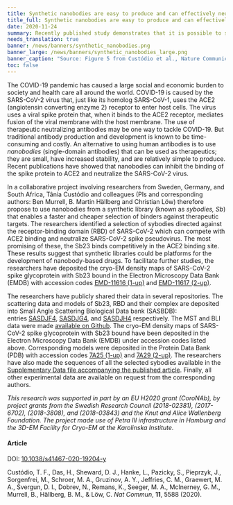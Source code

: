 ```yaml
---
title: Synthetic nanobodies are easy to produce and can effectively neutralize SARS-CoV-2 # short
title_full: Synthetic nanobodies are easy to produce and can effectively neutralize SARS-CoV-2 # long
date: 2020-11-24
summary: Recently published study demonstrates that it is possible to select highly specific binders with neutralizing activity against SARS-CoV-2 from a synthetic nanobody library in a short timeframe.
needs_translation: true
banner: /news/banners/synthetic_nanobodies.png
banner_large: /news/banners/synthetic_nanobodies_large.png
banner_caption: "Source: Figure 5 from Custódio et al., Nature Communications, 2020"
toc: false
---
```


The COVID-19 pandemic has caused a large social and economic burden to society and health care all around the world. COVID-19 is caused by the SARS-CoV-2 virus that, just like its homolog SARS-CoV-1, uses the ACE2 (angiotensin converting enzyme 2) receptor to enter host cells. The virus uses a viral spike protein that, when it binds to the ACE2 receptor, mediates fusion of the viral membrane with the host membrane. The use of therapeutic neutralizing antibodies may be one way to tackle COVID-19. But traditional antibody production and development is known to be time-consuming and costly. An alternative to using human antibodies is to use *nanobodies* (single-domain antibodies) that can be used as therapeutics; they are small, have increased stability, and are relatively simple to produce. Recent publications have showed that nanobodies can inhibit the binding of the spike protein to ACE2 and neutralize the SARS-CoV-2 virus.

In a collaborative project involving researchers from Sweden, Germany, and South Africa, Tânia Custódio and colleagues (PIs and corresponding authors: Ben Murrell, B. Martin Hällberg and Christian Löw) therefore propose to use nanobodies from a  synthetic library (known as *sybodies, Sb*) that enables a faster and cheaper selection of binders against therapeutic targets. The researchers identified a selection of sybodies directed against the receptor-binding domain (RBD) of SARS-CoV-2 which can compete with ACE2 binding and neutralize SARS-CoV-2 spike pseudovirus. The most promising of these, the Sb23 binds competitively in the ACE2 binding site. These results suggest that synthetic libraries could be platforms for the development of nanobody-based drugs. To facilitate further studies, the researchers have deposited the cryo-EM density maps of SARS-CoV-2 spike glycoprotein with Sb23 bound in the Electron Microscopy Data Bank (EMDB) with accession codes [EMD-11616 (1-up)](https://www.ebi.ac.uk/pdbe/entry/emdb/EMD-11616) and [EMD-11617 (2-up)](https://www.ebi.ac.uk/pdbe/entry/emdb/EMD-11617).

The researchers have publicly shared their data in several repositories. The scattering data and models of Sb23, RBD and their complex are deposited into Small Angle Scattering Biological Data bank (SASBDB): entries [SASDJF4](https://www.sasbdb.org/data/SASDJF4/), [SASDJG4](https://www.sasbdb.org/data/SASDJG4/), and [SASDJH4](https://www.sasbdb.org/data/SASDJH4/) respectively. The MST and BLI data were made [available on Github](https://github.com/tania-custodio/Sb23). The cryo-EM density maps of SARS-CoV-2 spike glycoprotein with Sb23 bound have been deposited in the Electron Microscopy Data Bank (EMDB) under accession codes listed above. Corresponding models were deposited in the Protein Data Bank (PDB) with accession codes [7A25 (1-up)](https://www.rcsb.org/structure/unreleased/7A25) and [7A29 (2-up)](https://www.rcsb.org/structure/7A29). The researchers have also made the sequences of all the selected sybodies available in the [Supplementary Data file accompanying the published article](https://static-content.springer.com/esm/art%3A10.1038%2Fs41467-020-19204-y/MediaObjects/41467_2020_19204_MOESM4_ESM.pdf). Finally, all other experimental data are available on request from the corresponding authors.

*This research was supported in part by an EU H2020 grant (CoroNAb), by project grants from the Swedish Research Council (2018-02381), (2017-6702), (2018-3808), and  (2018-03843) and the Knut and Alice Wallenberg Foundation. The project made use of Petra III infrastructure in Hamburg and the 3D-EM Facility for Cryo-EM at the Karolinska Institute.*

#### Article

DOI: [10.1038/s41467-020-19204-y](https://doi.org/10.1038/s41467-020-19204-y)

Custódio, T. F., Das, H., Sheward, D. J., Hanke, L., Pazicky, S., Pieprzyk, J., Sorgenfrei, M., Schroer, M. A., Gruzinov, A. Y., Jeffries, C. M., Graewert, M. A., Svergun, D. I., Dobrev, N., Remans, K., Seeger, M. A., McInerney, G. M., Murrell, B., Hällberg, B. M., & Löw, C. *Nat Commun*, **11**, 5588 (2020).
